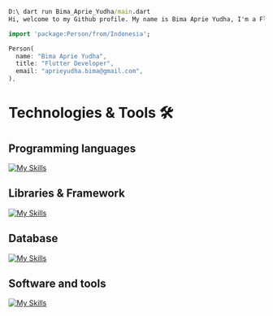 ```cmd
D:\ dart run Bima_Aprie_Yudha/main.dart
Hi, welcome to my Github profile. My name is Bima Aprie Yudha, I'm a Flutter Developer.👋👋👋
```




```dart
import 'package:Person/from/Indonesia';

Person(
  name: "Bima Aprie Yudha",
  title: "Flutter Developer",
  email: "aprieyudha.bima@gmail.com",
),
```
# Technologies & Tools 🛠️
## Programming languages
[![My Skills](https://skillicons.dev/icons?i=js,html,css,php,express,dart,kotlin)](https://skillicons.dev)
## Libraries & Framework
[![My Skills](https://skillicons.dev/icons?i=flutter,laravel)](https://skillicons.dev)
## Database
[![My Skills](https://skillicons.dev/icons?i=firebase,mysql)](https://skillicons.dev)
## Software and tools
[![My Skills](https://skillicons.dev/icons?i=vscode,figma,androidstudio,postman,xd)](https://skillicons.dev)


